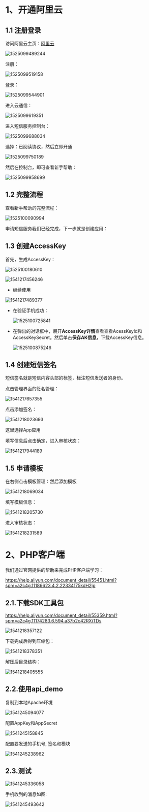 # 1、开通阿里云

## 1.1 注册登录

访问阿里云主页：[阿里云](https://www.aliyun.com/)

![1525099489244](assets/1525099489244.png)

注册：

 ![1525099519158](assets/1525099519158.png)

登录：

 ![1525099544901](assets/1525099544901.png)

进入云通信：

 ![1525099619351](assets/1525099619351.png)

进入短信服务控制台：

![1525099688034](assets/1525099688034.png)



选择：已阅读协议，然后立即开通

![1525099750189](assets/1525099750189.png)



然后在控制台，即可查看新手帮助：

![1525099958699](assets/1525099958699.png)



## 1.2 完整流程

查看新手帮助的完整流程：

![1525100090994](assets/1525100090994.png)



申请短信服务我们已经完成，下一步就是创建应用：



## 1.3 创建AccessKey

首先，生成AccessKey：

 ![1525100180610](assets/1525100180610.png)

![1541217456246](assets/1541217456246.png)

- 继续使用

![1541217489377](assets/1541217489377.png)

- 在验证手机成功：

   ![1525100725841](assets/1525100725841.png)

- 在弹出的对话框中，展开**AccessKey详情**查看查看AcessKeyId和AccessKeySecret。然后单击**保存AK信息**，下载AccessKey信息。

   ![1525100875246](assets/1525100875246.png)

## 1.4 创建短信签名

短信签名就是短信内容头部的标签，标注短信发送者的身份。

点击管理界面的签名管理：

![1541217657355](assets/1541217657355.png)

点击添加签名：

![1541218023693](assets/1541218023693.png)

这里选择App应用

填写信息后点击确定，进入审核状态：

![1541217944189](assets/1541217944189.png)



## 1.5 申请模板

在右侧点击模板管理：然后添加模板

![1541218069034](assets/1541218069034.png)



填写模板信息：

![1541218205730](assets/1541218205730.png)



进入审核状态：

![1541218231589](assets/1541218231589.png)



# 2、PHP客户端

我们通过官网提供的帮助来完成PHP客户端学习：

 https://help.aliyun.com/document_detail/55451.html?spm=a2c4g.11186623.4.2.22334175kdH2jp

## 2.1.下载SDK工具包

https://help.aliyun.com/document_detail/55359.html?spm=a2c4g.11174283.6.594.a37b2c42RXiTDs

![1541218357122](assets/1541218357122.png)

下载完成后得到压缩包：

![1541218378351](assets/1541218378351.png)

解压后目录结构：

![1541218405555](assets/1541218405555.png) 

## 2.2.使用api_demo

复制到本地Apache环境

![1541245094077](assets/1541245094077.png)



配置AppKey和AppSecret

![1541245158845](assets/1541245158845.png)

配置要发送的手机号, 签名和模块

![1541245238962](assets/1541245238962.png)

## 2.3.测试

![1541245336058](assets/1541245336058.png)

手机收到的消息如图:

![1541245493642](assets/1541245493642.png)

